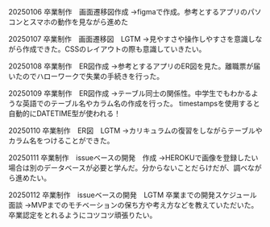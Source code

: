 20250106 卒業制作　画面遷移図作成 
→figmaで作成。参考とするアプリのパソコンとスマホの動作を見ながら進めた

20250107 卒業制作　画面遷移図　LGTM 
→見やすさや操作しやすさを意識しながら作成できた。CSSのレイアウトの際も意識していきたい。

20250108 卒業制作　ER図作成
→参考とするアプリのER図を見た。離職票が届いたのでハローワークで失業の手続きを行った。

20250109 卒業制作　ER図作成
→テーブル同士の関係性。中学生でもわかるような英語でのテーブル名やカラム名の作成を行った。
timestampsを使用すると自動的にDATETIME型が使われる！

20250110 卒業制作　ER図　LGTM
→カリキュラムの復習をしながらテーブルやカラム名をつけることができた。

20250111 卒業制作　issueベースの開発　作成
→HEROKUで画像を登録したい場合は別のデータベースが必要と学んだ。分からないことだらけだが、調べながら進めたい。

20250112 卒業制作　issueベースの開発　LGTM
卒業までの開発スケジュール面談
→MVPまでのモチベーションの保ち方や考え方などを教えていただいた。卒業認定をとれるようにコツコツ頑張りたい。